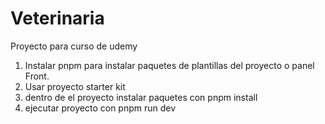# Veterinaria
Proyecto para curso de udemy

1. Instalar pnpm para instalar paquetes de plantillas del proyecto o panel Front.
2. Usar proyecto starter kit
3. dentro de el proyecto instalar paquetes con pnpm install
4. ejecutar proyecto con pnpm run dev


